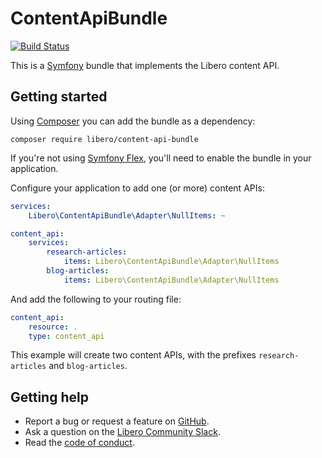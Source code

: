 ContentApiBundle
================

[![Build Status](https://travis-ci.com/libero/content-api-bundle.svg?branch=master)](https://travis-ci.com/libero/content-api-bundle)

This is a [Symfony](https://symfony.com/) bundle that implements the Libero content API.

Getting started
---------------

Using [Composer](https://getcomposer.org/) you can add the bundle as a dependency:

```
composer require libero/content-api-bundle
```

If you're not using [Symfony Flex](https://symfony.com/doc/current/setup/flex.html), you'll need to enable the bundle in your application.

Configure your application to add one (or more) content APIs:

```yaml
services:
    Libero\ContentApiBundle\Adapter\NullItems: ~

content_api:
    services:
        research-articles:
            items: Libero\ContentApiBundle\Adapter\NullItems
        blog-articles:
            items: Libero\ContentApiBundle\Adapter\NullItems
```

And add the following to your routing file:

```yaml
content_api:
    resource: .
    type: content_api
```

This example will create two content APIs, with the prefixes `research-articles` and `blog-articles`.

Getting help
------------

-  Report a bug or request a feature on [GitHub](https://github.com/libero/libero/issues/new/choose).
-  Ask a question on the [Libero Community Slack](https://libero-community.slack.com/).
-  Read the [code of conduct](https://libero.pub/code-of-conduct).
